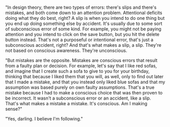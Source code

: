 "In design theory, there are two types of errors: there's slips and there's mistakes, and both come down to an attention problem. Attentional deficits doing what they do best, right? A slip is when you intend to do one thing but you end up doing something else by accident. It's usually due to some sort of subconscious error of some kind. For example, you might not be paying attention and you intend to click on the save button, but you hit the delete button instead. That's not a purposeful or intentional error, that's just a subconscious accident, right? And that's what makes a slip, a slip. They're not based on conscious awareness. They're unconscious.

"But mistakes are the opposite. Mistakes are conscious errors that result from a faulty plan or decision. For example, let's say that I like red sofas, and imagine that I create such a sofa to give to you for your birthday, thinking that because I liked them that you will, as well, only to find out later that I made a mistake, and that you instead only liked blue sofas and that my assumption was based purely on own faulty assumptions. That's a true mistake because I had to make a conscious choice that was then proven to be incorrect. It wasn't a subconscious error or an accident, like a slip. That's what makes a mistake a mistake. It's conscious. Am I making sense?"

"Yes, darling. I believe I'm following."